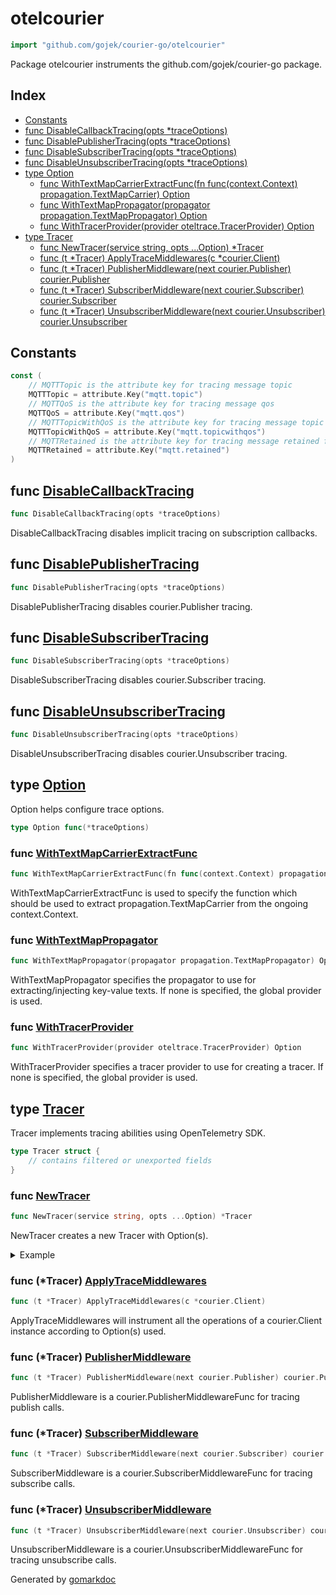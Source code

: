 <!-- Code generated by gomarkdoc. DO NOT EDIT -->

# otelcourier

```go
import "github.com/gojek/courier-go/otelcourier"
```

Package otelcourier instruments the github.com/gojek/courier\-go package.

## Index

- [Constants](#constants)
- [func DisableCallbackTracing\(opts \*traceOptions\)](#DisableCallbackTracing)
- [func DisablePublisherTracing\(opts \*traceOptions\)](#DisablePublisherTracing)
- [func DisableSubscriberTracing\(opts \*traceOptions\)](#DisableSubscriberTracing)
- [func DisableUnsubscriberTracing\(opts \*traceOptions\)](#DisableUnsubscriberTracing)
- [type Option](#Option)
  - [func WithTextMapCarrierExtractFunc\(fn func\(context.Context\) propagation.TextMapCarrier\) Option](#WithTextMapCarrierExtractFunc)
  - [func WithTextMapPropagator\(propagator propagation.TextMapPropagator\) Option](#WithTextMapPropagator)
  - [func WithTracerProvider\(provider oteltrace.TracerProvider\) Option](#WithTracerProvider)
- [type Tracer](#Tracer)
  - [func NewTracer\(service string, opts ...Option\) \*Tracer](#NewTracer)
  - [func \(t \*Tracer\) ApplyTraceMiddlewares\(c \*courier.Client\)](#Tracer.ApplyTraceMiddlewares)
  - [func \(t \*Tracer\) PublisherMiddleware\(next courier.Publisher\) courier.Publisher](#Tracer.PublisherMiddleware)
  - [func \(t \*Tracer\) SubscriberMiddleware\(next courier.Subscriber\) courier.Subscriber](#Tracer.SubscriberMiddleware)
  - [func \(t \*Tracer\) UnsubscriberMiddleware\(next courier.Unsubscriber\) courier.Unsubscriber](#Tracer.UnsubscriberMiddleware)


## Constants

<a name="MQTTTopic"></a>

```go
const (
    // MQTTTopic is the attribute key for tracing message topic
    MQTTTopic = attribute.Key("mqtt.topic")
    // MQTTQoS is the attribute key for tracing message qos
    MQTTQoS = attribute.Key("mqtt.qos")
    // MQTTTopicWithQoS is the attribute key for tracing message topic and qos together
    MQTTTopicWithQoS = attribute.Key("mqtt.topicwithqos")
    // MQTTRetained is the attribute key for tracing message retained flag
    MQTTRetained = attribute.Key("mqtt.retained")
)
```

<a name="DisableCallbackTracing"></a>
## func [DisableCallbackTracing](https://github.com/gojek/courier-go/blob/main/otelcourier/options.go#L59)

```go
func DisableCallbackTracing(opts *traceOptions)
```

DisableCallbackTracing disables implicit tracing on subscription callbacks.

<a name="DisablePublisherTracing"></a>
## func [DisablePublisherTracing](https://github.com/gojek/courier-go/blob/main/otelcourier/options.go#L62)

```go
func DisablePublisherTracing(opts *traceOptions)
```

DisablePublisherTracing disables courier.Publisher tracing.

<a name="DisableSubscriberTracing"></a>
## func [DisableSubscriberTracing](https://github.com/gojek/courier-go/blob/main/otelcourier/options.go#L65)

```go
func DisableSubscriberTracing(opts *traceOptions)
```

DisableSubscriberTracing disables courier.Subscriber tracing.

<a name="DisableUnsubscriberTracing"></a>
## func [DisableUnsubscriberTracing](https://github.com/gojek/courier-go/blob/main/otelcourier/options.go#L68)

```go
func DisableUnsubscriberTracing(opts *traceOptions)
```

DisableUnsubscriberTracing disables courier.Unsubscriber tracing.

<a name="Option"></a>
## type [Option](https://github.com/gojek/courier-go/blob/main/otelcourier/options.go#L30)

Option helps configure trace options.

```go
type Option func(*traceOptions)
```

<a name="WithTextMapCarrierExtractFunc"></a>
### func [WithTextMapCarrierExtractFunc](https://github.com/gojek/courier-go/blob/main/otelcourier/options.go#L54)

```go
func WithTextMapCarrierExtractFunc(fn func(context.Context) propagation.TextMapCarrier) Option
```

WithTextMapCarrierExtractFunc is used to specify the function which should be used to extract propagation.TextMapCarrier from the ongoing context.Context.

<a name="WithTextMapPropagator"></a>
### func [WithTextMapPropagator](https://github.com/gojek/courier-go/blob/main/otelcourier/options.go#L48)

```go
func WithTextMapPropagator(propagator propagation.TextMapPropagator) Option
```

WithTextMapPropagator specifies the propagator to use for extracting/injecting key\-value texts. If none is specified, the global provider is used.

<a name="WithTracerProvider"></a>
### func [WithTracerProvider](https://github.com/gojek/courier-go/blob/main/otelcourier/options.go#L42)

```go
func WithTracerProvider(provider oteltrace.TracerProvider) Option
```

WithTracerProvider specifies a tracer provider to use for creating a tracer. If none is specified, the global provider is used.

<a name="Tracer"></a>
## type [Tracer](https://github.com/gojek/courier-go/blob/main/otelcourier/trace.go#L17-L23)

Tracer implements tracing abilities using OpenTelemetry SDK.

```go
type Tracer struct {
    // contains filtered or unexported fields
}
```

<a name="NewTracer"></a>
### func [NewTracer](https://github.com/gojek/courier-go/blob/main/otelcourier/trace.go#L26)

```go
func NewTracer(service string, opts ...Option) *Tracer
```

NewTracer creates a new Tracer with Option\(s\).

<details><summary>Example</summary>
<p>



```go
package main

import (
	"context"
	"os"
	"os/signal"
	"syscall"

	"go.opentelemetry.io/otel"
	"go.opentelemetry.io/otel/sdk/trace"

	courier "github.com/gojek/courier-go"
	"github.com/gojek/courier-go/otelcourier"
)

func main() {
	tp := trace.NewTracerProvider()
	defer tp.Shutdown(context.Background())

	otel.SetTracerProvider(tp)

	c, _ := courier.NewClient()
	otelcourier.NewTracer("service-name").ApplyTraceMiddlewares(c)

	if err := c.Start(); err != nil {
		panic(err)
	}

	stopCh := make(chan os.Signal, 1)
	signal.Notify(stopCh, []os.Signal{os.Interrupt, syscall.SIGTERM}...)

	if err := c.Publish(
		context.Background(), "test-topic", "message", courier.QOSOne); err != nil {
		panic(err)
	}
	<-stopCh

	c.Stop()
}
```

</p>
</details>

<a name="Tracer.ApplyTraceMiddlewares"></a>
### func \(\*Tracer\) [ApplyTraceMiddlewares](https://github.com/gojek/courier-go/blob/main/otelcourier/trace.go#L49)

```go
func (t *Tracer) ApplyTraceMiddlewares(c *courier.Client)
```

ApplyTraceMiddlewares will instrument all the operations of a courier.Client instance according to Option\(s\) used.

<a name="Tracer.PublisherMiddleware"></a>
### func \(\*Tracer\) [PublisherMiddleware](https://github.com/gojek/courier-go/blob/main/otelcourier/publish.go#L20)

```go
func (t *Tracer) PublisherMiddleware(next courier.Publisher) courier.Publisher
```

PublisherMiddleware is a courier.PublisherMiddlewareFunc for tracing publish calls.

<a name="Tracer.SubscriberMiddleware"></a>
### func \(\*Tracer\) [SubscriberMiddleware](https://github.com/gojek/courier-go/blob/main/otelcourier/subscribe.go#L25)

```go
func (t *Tracer) SubscriberMiddleware(next courier.Subscriber) courier.Subscriber
```

SubscriberMiddleware is a courier.SubscriberMiddlewareFunc for tracing subscribe calls.

<a name="Tracer.UnsubscriberMiddleware"></a>
### func \(\*Tracer\) [UnsubscriberMiddleware](https://github.com/gojek/courier-go/blob/main/otelcourier/unsubscribe.go#L19)

```go
func (t *Tracer) UnsubscriberMiddleware(next courier.Unsubscriber) courier.Unsubscriber
```

UnsubscriberMiddleware is a courier.UnsubscriberMiddlewareFunc for tracing unsubscribe calls.

Generated by [gomarkdoc](https://github.com/princjef/gomarkdoc)
